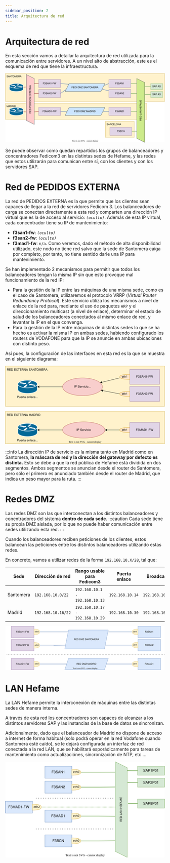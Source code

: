 ```yaml
---
sidebar_position: 2
title: Arquitectura de red
---
```


# Arquitectura de red

En esta sección vamos a detallar la arquitectura de red utilizada para la comunicación entre servidores.
A un nivel alto de abstracción, este es el esquema de red que tiene la infraestructura.

![Esquema general de red](./img/red.svg)


Se puede observar como quedan repartidos los grupos de balanceadores y concentradores Fedicom3 en las distintas sedes de Hefame, y las redes que estos utilizarán para comunican entre sí, con los clientes y con los servidores SAP.


# Red de PEDIDOS EXTERNA

La red de PEDIDOS EXTERNA es la que permite que los clientes sean capaces de llegar a la red de servidores Fedicom 3.
Los balanceadores de carga se conectan directamente a esta red y comparten una dirección IP virtual que es la de acceso al servicio: *`(oculto)`*. Además de esta IP virtual, cada concentrador tiene su IP de mantenimiento:
- **f3san1-fw**: *`(oculto)`*
- **f3san2-fw**: *`(oculto)`*
- **f3mad1-fw**: `n/a`. Como veremos, dado el método de alta disponibilidad utilizado, este nodo no tiene red salvo que la sede de Santomera caiga por completo, por tanto, no tiene sentido darle una IP para mantenimiento.

Se han implementado 2 mecanismos para permitir que todos los balanceadores tengan la misma IP sin que esto provoque mal funcionamiento de la red IP:
- Para la gestión de la IP entre las máquinas de una misma sede, como es el caso de Santomera, utilizaremos el protocolo VRRP (*Virtual Router Redundancy Protocol*). Este servicio utiliza los mecanismos a nivel de enlace de la red para, mediante el uso de paquetes `ARP` y el direccionamiento multicast (a nivel de enlace), determinar el estado de salud de los balanceadores conectados al mismo enlace de red, y levantar la IP en el que convenga.
- Para la gestión de la IP entre máquinas de distintas sedes lo que se ha hecho es activar la misma IP en ambas sedes, habiendo configurado los routers de VODAFONE para que la IP se anuncie en ambas ubicaciones con distinto peso.

Así pues, la configuración de las interfaces en esta red es la que se muestra en el siguiente diagrama:

![Esquema de la conexión de red con el exterior](./img/red-externa.svg)

:::info
La dirección IP de servicio es la misma tanto en Madrid como en Santomera, **la máscara de red y la dirección del gateway por defecto es distinta.**
Esto se debe a que la red pública de Hefame está dividida en dos segmentos. Ambos segmentos se anuncian desde el router de Santomera, pero sólo el primero es anunciado también desde el router de Madrid, que indica un peso mayor para la ruta.
:::



# Redes DMZ

Las redes DMZ son las que interconectan a los distintos balanceadores y conentradores del sistema **dentro de cada sede**.
:::caution
Cada sede tiene su propia DMZ aislada, por lo que no puede haber comunicación entre sedes utilizando esta red.
:::

Cuando los balanceadores reciben peticiones de los clientes, estos balancean las peticiones entre los distintos balanceadores utilizando estas redes.

En concreto, vamos a utilizar redes de la forma `192.168.10.X/28`, tal que:

<center>

| Sede      | Dirección de red | Rango usable para Fedicom3    | Puerta enlace | Broadcast     |
| --------- | ---------------- | ----------------------------- | ------------- | ------------- |
| Santomera | `192.168.10.0/22`  | `192.168.10.1 - 192.168.10.13`  | `192.168.10.14` | `192.168.10.15` |
| Madrid    | `192.168.10.16/22` | `192.168.10.17 - 192.168.10.29` | `192.168.10.30` | `192.168.10.31` |

</center>

![Esquema de la conexión de red con el exterior](./img/red-interna.svg)

  
# LAN Hefame

La LAN Hefame permite la interconexión de máquinas entre las distintas sedes de manera interna.

A través de esta red los concentradores son capaces de alcanzar a los distintos servidores SAP y las instancias de la base de datos se sincronizan.

Adicionalmente, dado que el balanceador de Madrid no dispone de acceso a internet de forma habitual (solo podrá operar en la red Vodafone cuando Santomera esté caído), se le dejará configurada un interfaz de red conectada a la red LAN, que se habilitará esporádicamente para tareas de mantenimiento como actualizaciónes, sincronización de NTP, etc ...

![Esquema de la conexión de red LAN de HEFAME](./img/red-hefame.svg)





